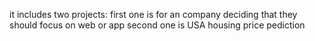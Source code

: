 it includes two projects:
first one is for an company deciding that they should focus on web or app 
second one is USA housing price pediction
